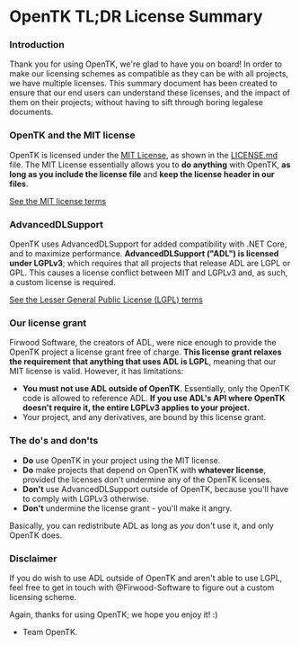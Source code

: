 # OpenTK TL;DR License Summary
### Introduction
Thank you for using OpenTK, we're glad to have you on board! In order to make our licensing schemes as compatible as
they can be with all projects, we have multiple licenses. This summary document has been created to ensure that our end
users can understand these licenses, and the impact of them on their projects; without having to sift through boring
legalese documents.

### OpenTK and the MIT license
OpenTK is licensed under the [MIT License](LICENSE.md), as shown in the [LICENSE.md](LICENSE.md) file. The MIT License
essentially allows you to **do anything** with OpenTK, **as long as you include the license file** and **keep the
license header in our files**.

[See the MIT license terms](https://choosealicense.com/licenses/mit/)

### AdvancedDLSupport
OpenTK uses AdvancedDLSupport for added compatibility with .NET Core, and to maximize performance. **AdvancedDLSupport
("ADL") is licensed under LGPLv3**; which requires that all projects that release ADL are LGPL or GPL. This causes a
license conflict between MIT and LGPLv3 and, as such, a custom license is required.

[See the Lesser General Public License (LGPL) terms](https://choosealicense.com/licenses/lgpl-3.0/)

### Our license grant
Firwood Software, the creators of ADL, were nice enough to provide the OpenTK project a license grant free of charge.
**This license grant relaxes the requirement that anything that uses ADL is LGPL**, meaning that our MIT license is
valid. However, it has limitations:
* **You must not use ADL outside of OpenTK**. Essentially, only the OpenTK code is allowed to reference ADL. **If you
use ADL's API where OpenTK doesn't require it, the entire LGPLv3 applies to your project.**
* Your project, and any derivatives, are bound by this license grant.

### The do's and don'ts
* **Do** use OpenTK in your project using the MIT license.
* **Do** make projects that depend on OpenTK with **whatever license**, provided the licenses don't undermine any of the
OpenTK licenses.
* **Don't** use AdvancedDLSupport outside of OpenTK, because you'll have to comply with LGPLv3 otherwise.
* **Don't** undermine the license grant - you'll make it angry.

Basically, you can redistribute ADL as long as *you* don't use it, and only OpenTK does.

### Disclaimer
If you do wish to use ADL outside of OpenTK and aren't able to use LGPL, feel free to get in touch with
@Firwood-Software to figure out a custom licensing scheme.

Again, thanks for using OpenTK; we hope you enjoy it! :)

- Team OpenTK.

